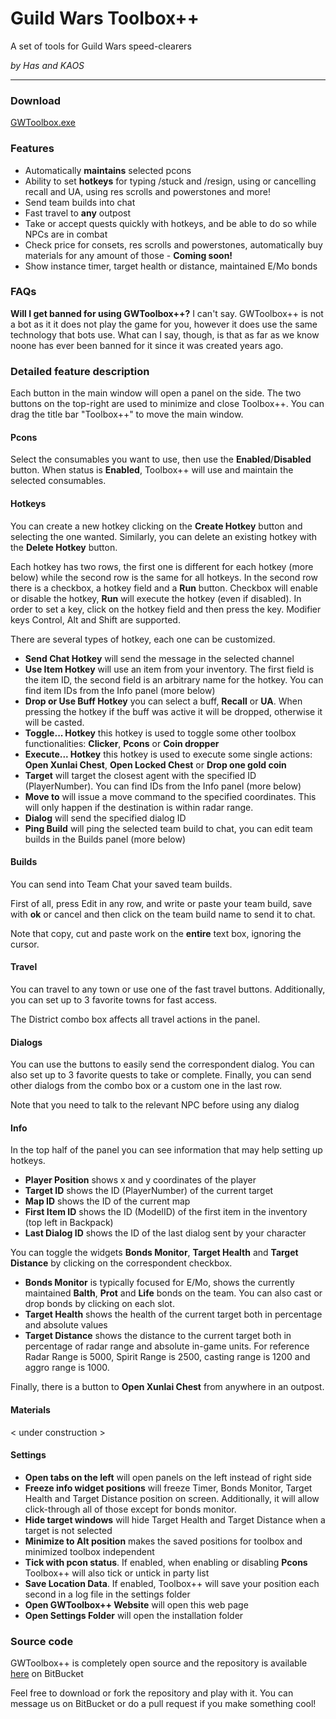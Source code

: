 # Guild Wars Toolbox++
A set of tools for Guild Wars speed-clearers

_by Has and KAOS_

---------------
### Download
[GWToolbox.exe](http://fbgmguild.com/GWToolboxpp/GWToolbox.exe)

### Features
* Automatically **maintains** selected pcons
* Ability to set **hotkeys** for typing /stuck and /resign, using or cancelling recall and UA, using res scrolls and powerstones and more!
* Send team builds into chat
* Fast travel to **any** outpost
* Take or accept quests quickly with hotkeys, and be able to do so while NPCs are in combat
* Check price for consets, res scrolls and powerstones, automatically buy materials for any amount of those - **Coming soon!**
* Show instance timer, target health or distance, maintained E/Mo bonds

### FAQs
__Will I get banned for using GWToolbox++?__
I can't say. GWToolbox++ is not a bot as it it does not play the game for you, however it does use the same technology that bots use. What can I say, though, is that as far as we know noone has ever been banned for it since it was created years ago.

### Detailed feature description

Each button in the main window will open a panel on the side. 
The two buttons on the top-right are used to minimize and close Toolbox++.
You can drag the title bar "Toolbox++" to move the main window.

#### Pcons
Select the consumables you want to use, then use the **Enabled**/**Disabled** button. When status is **Enabled**, Toolbox++ will use and maintain the selected consumables.

#### Hotkeys
You can create a new hotkey clicking on the **Create Hotkey** button and selecting the one wanted. Similarly, you can delete an existing hotkey with the **Delete Hotkey** button.

Each hotkey has two rows, the first one is different for each hotkey (more below) while the second row is the same for all hotkeys. 
In the second row there is a checkbox, a hotkey field and a **Run** button.
Checkbox will enable or disable the hotkey, **Run** will execute the hotkey (even if disabled). In order to set a key, click on the hotkey field and then press the key. Modifier keys Control, Alt and Shift are supported.

There are several types of hotkey, each one can be customized.

* __Send Chat Hotkey__
will send the message in the selected channel
* __Use Item Hotkey__
will use an item from your inventory. The first field is the item ID, the second field is an arbitrary name for the hotkey. You can find item IDs from the Info panel (more below)
* __Drop or Use Buff Hotkey__
you can select a buff, **Recall** or **UA**. When pressing the hotkey if the buff was active it will be dropped, otherwise it will be casted.
* __Toggle... Hotkey__
this hotkey is used to toggle some other toolbox functionalities: **Clicker**, **Pcons** or **Coin dropper**
* __Execute... Hotkey__
this hotkey is used to execute some single actions: **Open Xunlai Chest**, **Open Locked Chest** or **Drop one gold coin**
* __Target__
will target the closest agent with the specified ID (PlayerNumber). You can find IDs from the Info panel (more below)
* __Move to__
will issue a move command to the specified coordinates. This will only happen if the destination is within radar range.
* __Dialog__
will send the specified dialog ID
* __Ping Build__
will ping the selected team build to chat, you can edit team builds in the Builds panel (more below)

#### Builds
You can send into Team Chat your saved team builds.

First of all, press Edit in any row, and write or paste your team build, save with **ok** or cancel and then click on the team build name to send it to chat.

Note that copy, cut and paste work on the **entire** text box, ignoring the cursor.

#### Travel
You can travel to any town or use one of the fast travel buttons. Additionally, you can set up to 3 favorite towns for fast access. 

The District combo box affects all travel actions in the panel.

#### Dialogs
You can use the buttons to easily send the correspondent dialog. You can also set up to 3 favorite quests to take or complete. Finally, you can send other dialogs from the combo box or a custom one in the last row.

Note that you need to talk to the relevant NPC before using any dialog

#### Info
In the top half of the panel you can see information that may help setting up hotkeys.

* __Player Position__ shows x and y coordinates of the player
* __Target ID__ shows the ID (PlayerNumber) of the current target
* __Map ID__ shows the ID of the current map
* __First Item ID__ shows the ID (ModelID) of the first item in the inventory (top left in Backpack)
* __Last Dialog ID__ shows the ID of the last dialog sent by your character

You can toggle the widgets **Bonds Monitor**, **Target Health** and **Target Distance** by clicking on the correspondent checkbox.

* __Bonds Monitor__ is typically focused for E/Mo, shows the currently maintained **Balth**, **Prot** and **Life** bonds on the team. You can also cast or drop bonds by clicking on each slot.
* __Target Health__ shows the health of the current target both in percentage and absolute values
* __Target Distance__ shows the distance to the current target both in percentage of radar range and absolute in-game units. For reference Radar Range is 5000, Spirit Range is 2500, casting range is 1200 and aggro range is 1000.

Finally, there is a button to **Open Xunlai Chest** from anywhere in an outpost.

#### Materials
< under construction >

#### Settings

* __Open tabs on the left__ will open panels on the left instead of right side
* __Freeze info widget positions__ will freeze Timer, Bonds Monitor, Target Health and Target Distance position on screen. Additionally, it will allow click-through all of those except for bonds monitor.
* __Hide target windows__ will hide Target Health and Target Distance when a target is not selected
* __Minimize to Alt position__ makes the saved positions for toolbox and minimized toolbox independent
* __Tick with pcon status__. If enabled, when enabling or disabling **Pcons** Toolbox++ will also tick or untick in party list
* __Save Location Data__. If enabled, Toolbox++ will save your position each second in a log file in the settings folder
* __Open GWToolbox++ Website__ will open this web page
* __Open Settings Folder__ will open the installation folder

### Source code
GWToolbox++ is completely open source and the repository is available [here](https://bitbucket.org/ggori/gwtoolbox-plusplus) on BitBucket

Feel free to download or fork the repository and play with it. You can message us on BitBucket or do a pull request if you make something cool!
